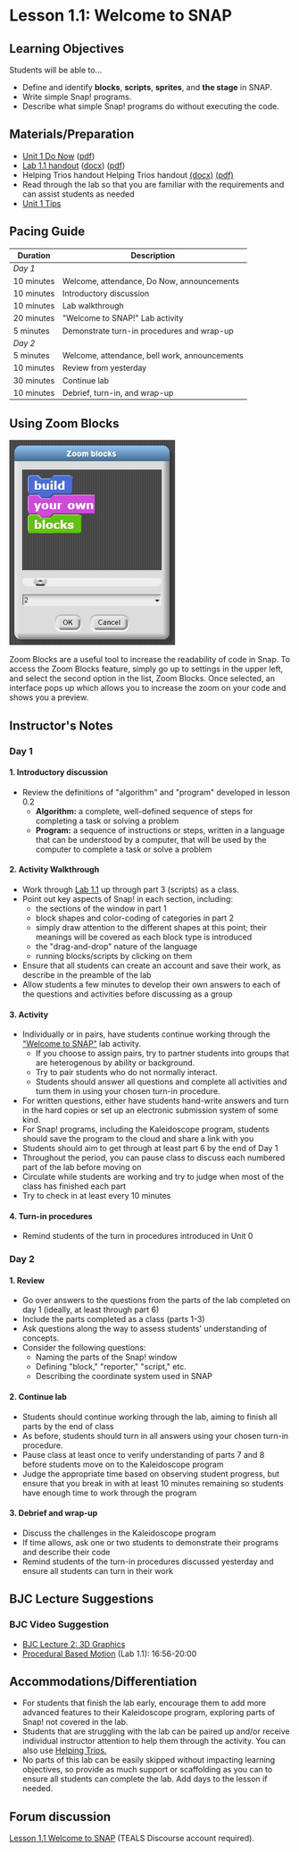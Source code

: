 # Lesson 1.1: Welcome to SNAP

## Learning Objectives

Students will be able to...

* Define and identify **blocks**, **scripts**, **sprites**, and **the stage** in SNAP.
* Write simple Snap! programs.
* Describe what simple Snap! programs do without executing the code.

## Materials/Preparation

* [Unit 1 Do Now](do_now_11.md) ([pdf](https://github.com/TEALSK12/introduction-to-computer-science/raw/master/Unit%201%20pdf/Do_Now_11_Coordinate_Review.pdf))
* [Lab 1.1 handout](lab_11.md) ([docx](https://github.com/TEALSK12/introduction-to-computer-science/raw/master/Unit%201%20Word/Lab%201.1%20Welcome%20To%20SNAP.docx)) ([pdf](https://github.com/TEALSK12/introduction-to-computer-science/raw/master/Unit%201%20pdf/Lab%201.1%20Welcome%20To%20SNAP.pdf))
* Helping Trios handout Helping Trios handout [(docx)](https://github.com/TEALSK12/introduction-to-computer-science/raw/master/Unit%201%20Word/Helping%20Trios.docx) [(pdf)](https://github.com/TEALSK12/introduction-to-computer-science/raw/master/Unit%201%20pdf/Helping%20Trios.pdf)
* Read through the lab so that you are familiar with the requirements and can assist students as needed
* [Unit 1 Tips](unit_1_tips.md)

## Pacing Guide

| Duration   | Description                                   |
| ---------- | --------------------------------------------- |
| _Day 1_    |                                               |
| 10 minutes  | Welcome, attendance, Do Now, announcements |
| 10 minutes | Introductory discussion                       |
| 10 minutes | Lab walkthrough                               |
| 20 minutes | "Welcome to SNAP!" Lab activity               |
| 5 minutes | Demonstrate turn-in procedures and wrap-up    |
| _Day 2_    |                                               |
| 5 minutes  | Welcome, attendance, bell work, announcements |
| 10 minutes | Review from yesterday                         |
| 30 minutes | Continue lab                                  |
| 10 minutes | Debrief, turn-in, and wrap-up                 |

## Using Zoom Blocks

![Zoom Blocks](ZoomBlocks.PNG "Zoom Block")

Zoom Blocks are a useful tool to increase the readability of code in Snap. To access the Zoom Blocks feature, simply go up to settings in the upper left, and select the second option in the list, Zoom Blocks. Once selected, an interface pops up which allows you to increase the zoom on your code and shows you a preview.

## Instructor's Notes

### Day 1

#### 1. Introductory discussion

* Review the definitions of "algorithm" and "program" developed in lesson 0.2
  * **Algorithm:** a complete, well-defined sequence of steps for completing a task or solving a problem
  * **Program:** a sequence of instructions or steps, written in a language that can be understood by a computer, that will be used by the computer to complete a task or solve a problem

#### 2.  Activity Walkthrough

* Work through [Lab 1.1](lab_11.md) up through part 3 (scripts) as a class.
* Point out key aspects of Snap! in each section, including:
  * the sections of the window in part 1
  * block shapes and color-coding of categories in part 2
  * simply draw attention to the different shapes at this point; their meanings will be covered as each block type is introduced
  * the "drag-and-drop" nature of the language
  * running blocks/scripts by clicking on them
* Ensure that all students can create an account and save their work, as describe in the preamble of the lab
* Allow students a few minutes to develop their own answers to each of the questions and activities before discussing as a group

#### 3.  Activity

* Individually or in pairs, have students continue working through the ["Welcome to SNAP"](lab_11.md) lab activity.  
  * If you choose to assign pairs, try to partner students into groups that are heterogenous by ability or background.
  * Try to pair students who do not normally interact.
  * Students should answer all questions and complete all activities and turn them in using your chosen turn-in procedure.
* For written questions, either have students hand-write answers and turn in the hard copies or set up an electronic submission system of some kind.
* For Snap! programs, including the Kaleidoscope program, students should save the program to the cloud and share a link with you
* Students should aim to get through at least part 6 by the end of Day 1
* Throughout the period, you can pause class to discuss each numbered part of the lab before moving on
* Circulate while students are working and try to judge when most of the class has finished each part
* Try to check in at least every 10 minutes

#### 4.  Turn-in procedures

* Remind students of the turn in procedures introduced in Unit 0

### Day 2

#### 1.  Review

* Go over answers to the questions from the parts of the lab completed on day 1 (ideally, at least through part 6)
* Include the parts completed as a class (parts 1-3)
* Ask questions along the way to assess students' understanding of concepts.  
* Consider the following questions:
  * Naming the parts of the Snap! window
  * Defining "block," "reporter," "script," etc.
  * Describing the coordinate system used in SNAP

#### 2.  Continue lab

* Students should continue working through the lab, aiming to finish all parts by the end of class
* As before, students should turn in all answers using your chosen turn-in procedure.
* Pause class at least once to verify understanding of parts 7 and 8 before students move on to the Kaleidoscope program
* Judge the appropriate time based on observing student progress, but ensure that you break in with at least 10 minutes remaining so students have enough time to work through the program

#### 3.  Debrief and wrap-up

* Discuss the challenges in the Kaleidoscope program
* If time allows, ask one or two students to demonstrate their programs and describe their code
* Remind students of the turn-in procedures discussed yesterday and ensure all students can turn in their work

## BJC Lecture Suggestions

### BJC Video Suggestion

* [BJC Lecture 2: 3D Graphics](http://www.youtube.com/watch?v=q2UMQaoW30U&t=16m50s)
* [Procedural Based Motion]( http://www.youtube.com/watch?v=q2UMQaoW30U&t=16m50s ) (Lab 1.1): 16:56-20:00

## Accommodations/Differentiation

* For students that finish the lab early, encourage them to add more advanced features to their Kaleidoscope program, exploring parts of Snap! not covered in the lab.
* Students that are struggling with the lab can be paired up and/or receive individual instructor attention to help them through the activity.  You can also use [Helping Trios.](https://github.com/TEALSK12/introduction-to-computer-science/raw/master/Unit%201%20pdf/Helping%20Trios.pdf)
* No parts of this lab can be easily skipped without impacting learning objectives, so provide as much support or scaffolding as you can to ensure all students can complete the lab.  Add days to the lesson if needed.

## Forum discussion

[Lesson 1.1 Welcome to SNAP](http://forums.tealsk12.org/c/unit-1-snap-basics/lesson-1-1-welcome-to-snap) (TEALS Discourse account required).
